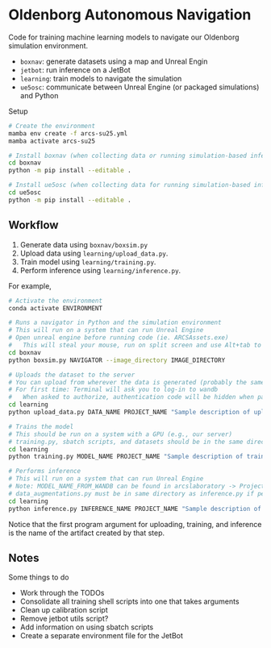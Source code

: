 # Oldenborg Autonomous Navigation

Code for training machine learning models to navigate our Oldenborg simulation environment.

- `boxnav`: generate datasets using a map and Unreal Engin
- `jetbot`: run inference on a JetBot
- `learning`: train models to navigate the simulation
- `ue5osc`: communicate between Unreal Engine (or packaged simulations) and Python

Setup

~~~bash
# Create the environment
mamba env create -f arcs-su25.yml
mamba activate arcs-su25

# Install boxnav (when collecting data or running simulation-based inference)
cd boxnav
python -m pip install --editable .

# Install ue5osc (when collecting data for running simulation-based inference)
cd ue5osc
python -m pip install --editable .
~~~

## Workflow

1. Generate data using `boxnav/boxsim.py`
2. Upload data using `learning/upload_data.py`.
3. Train model using `learning/training.py`.
4. Perform inference using `learning/inference.py`.

For example,

~~~bash
# Activate the environment
conda activate ENVIRONMENT

# Runs a navigator in Python and the simulation environment
# This will run on a system that can run Unreal Engine
# Open unreal engine before running code (ie. ARCSAssets.exe)
#   This will steal your mouse, run on split screen and use Alt+tab to navigate between screens
cd boxnav
python boxsim.py NAVIGATOR --image_directory IMAGE_DIRECTORY

# Uploads the dataset to the server
# You can upload from wherever the data is generated (probably the same system as above)
# For first time: Terminal will ask you to log-in to wandb
#   When asked to authorize, authentication code will be hidden when pasted so hit ctrl+v once and hit enter
cd learning
python upload_data.py DATA_NAME PROJECT_NAME "Sample description of uploading run..." IMAGE_DIRECTORY

# Trains the model
# This should be run on a system with a GPU (e.g., our server)
# training.py, sbatch scripts, and datasets should be in the same directory on the server (could be learning)
cd learning
python training.py MODEL_NAME PROJECT_NAME "Sample description of training run..." ARCHITECTURE_NAME DATA_NAME(S) --local_data --use_augmentation

# Performs inference
# This will run on a system that can run Unreal Engine
# Note: MODEL_NAME_FROM_WANDB can be found in arcslaboratory -> Projects -> PROJECT_NAME -> Artifacts
# data_augmentations.py must be in same directory as inference.py if performing inference on a model trained with data augmentation
cd learning
python inference.py INFERENCE_NAME PROJECT_NAME "Sample description of inference run..." MODEL_NAME_FROM_WANDB:VERSION IMAGE_SAVE_FOLDER_NAME
~~~

Notice that the first program argument for uploading, training, and inference is the name of the artifact created by that step.

## Notes

Some things to do

- Work through the TODOs
- Consolidate all training shell scripts into one that takes arguments
- Clean up calibration script
- Remove jetbot utils script?
- Add information on using sbatch scripts
- Create a separate environment file for the JetBot
